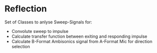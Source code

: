 # Reflection
Set of Classes to anlyse Sweep-Signals for:
- Convolute sweep to impulse
- Calculate transfer function between exiting and responding impulse
- Calculate B-Format Ambisonics signal from A-Format Mic for direction selection
